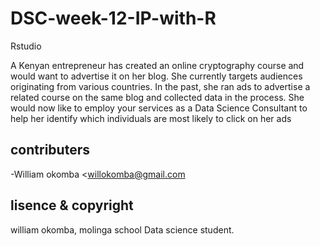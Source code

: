 # DSC-week-12-IP-with-R

 Rstudio
 
A Kenyan entrepreneur has created an online cryptography course and would want to advertise it on her blog. She currently targets audiences originating from various countries. In the past, she ran ads to advertise a related course on the same blog and collected data in the process. She would now like to employ your services as a Data Science Consultant to help her identify which individuals are most likely to click on her ads

## contributers

-William okomba <willokomba@gmail.com

## lisence & copyright

william okomba, molinga school Data science student.

